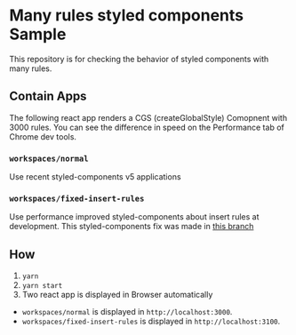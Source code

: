 # Many rules styled components Sample

This repository is for checking the behavior of styled components with many rules.

## Contain Apps

The following react app renders a CGS (createGlobalStyle) Comopnent with 3000 rules.
You can see the difference in speed on the Performance tab of Chrome dev tools.

### `workspaces/normal` 

Use recent styled-components v5 applications

### `workspaces/fixed-insert-rules`

Use performance improved styled-components about insert rules at development.
This styled-components fix was made in [this branch](https://github.com/styled-components/styled-components/compare/master...strozw:fix-insertRules-performance-in-TextTag)

## How

1. `yarn`
2. `yarn start`
3. Two react app is displayed in Browser automatically
 * `workspaces/normal` is displayed in `http://localhost:3000`.
 * `workspaces/fixed-insert-rules` is displayed in `http://localhost:3100`.
